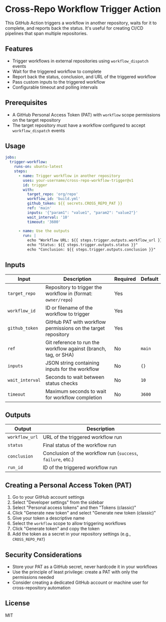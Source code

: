 # Cross-Repo Workflow Trigger Action

This GitHub Action triggers a workflow in another repository, waits for it to complete, and reports back the status. It's useful for creating CI/CD pipelines that span multiple repositories.

## Features

- Trigger workflows in external repositories using `workflow_dispatch` events
- Wait for the triggered workflow to complete
- Report back the status, conclusion, and URL of the triggered workflow
- Pass custom inputs to the triggered workflow
- Configurable timeout and polling intervals

## Prerequisites

- A GitHub Personal Access Token (PAT) with `workflow` scope permissions on the target repository
- The target repository must have a workflow configured to accept `workflow_dispatch` events

## Usage

```yaml
jobs:
  trigger-workflow:
    runs-on: ubuntu-latest
    steps:
      - name: Trigger workflow in another repository
        uses: your-username/cross-repo-workflow-trigger@v1
        id: trigger
        with:
          target_repo: 'org/repo'
          workflow_id: 'build.yml'
          github_token: ${{ secrets.CROSS_REPO_PAT }}
          ref: 'main'
          inputs: '{"param1": "value1", "param2": "value2"}'
          wait_interval: '10'
          timeout: '3600'
      
      - name: Use the outputs
        run: |
          echo "Workflow URL: ${{ steps.trigger.outputs.workflow_url }}"
          echo "Status: ${{ steps.trigger.outputs.status }}"
          echo "Conclusion: ${{ steps.trigger.outputs.conclusion }}"
```

## Inputs

| Input | Description | Required | Default |
|-------|-------------|----------|---------|
| `target_repo` | Repository to trigger the workflow in (format: `owner/repo`) | Yes | |
| `workflow_id` | ID or filename of the workflow to trigger | Yes | |
| `github_token` | GitHub PAT with workflow permissions on the target repository | Yes | |
| `ref` | Git reference to run the workflow against (branch, tag, or SHA) | No | `main` |
| `inputs` | JSON string containing inputs for the workflow | No | `{}` |
| `wait_interval` | Seconds to wait between status checks | No | `10` |
| `timeout` | Maximum seconds to wait for workflow completion | No | `3600` |

## Outputs

| Output | Description |
|--------|-------------|
| `workflow_url` | URL of the triggered workflow run |
| `status` | Final status of the workflow run |
| `conclusion` | Conclusion of the workflow run (`success`, `failure`, etc.) |
| `run_id` | ID of the triggered workflow run |

## Creating a Personal Access Token (PAT)

1. Go to your GitHub account settings
2. Select "Developer settings" from the sidebar
3. Select "Personal access tokens" and then "Tokens (classic)"
4. Click "Generate new token" and select "Generate new token (classic)"
5. Give your token a descriptive name
6. Select the `workflow` scope to allow triggering workflows
7. Click "Generate token" and copy the token
8. Add the token as a secret in your repository settings (e.g., `CROSS_REPO_PAT`)

## Security Considerations

- Store your PAT as a GitHub secret, never hardcode it in your workflows
- Use the principle of least privilege: create a PAT with only the permissions needed
- Consider creating a dedicated GitHub account or machine user for cross-repository automation

## License

MIT
